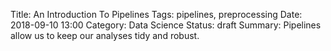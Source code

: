 Title: An Introduction To Pipelines
Tags: pipelines, preprocessing
Date: 2018-09-10 13:00
Category: Data Science
Status: draft
Summary: Pipelines allow us to keep our analyses tidy and robust.
